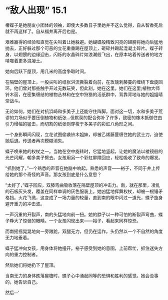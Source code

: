 # “敌人出现” 15.1

椿蝶子是她朋友小团体的领袖，即使大多数日子里她并不这么觉得，自从智香死后就不再这样了。自从福井离开后也是。

艰难赢得的经验和直觉在尖叫着让她躲避。她蝴蝶般精致闪亮的翅膀将她向后猛地抛去，正好躲过那个可恶的立花重重踢在屋顶上，砸碎并踢起混凝土碎片。蝶子转身，以翅膀的边缘迎击，闪烁的水晶碎片如浪潮般飞出，在原本站着传送者的地方啃噬着更多混凝土。

她向后跃下屋顶，用几米的高度争取时间。

在隔壁的屋顶上，一股尖叫的纸张洪流撕裂着向前，在玫瑰刺藤蔓的缠绕下盘旋回环。他们曾对那些触手开过无数玩笑，但此刻，她在这里。她们在这里;植物大师铃木丽，在密集缠结的植物丛林和在空中狩猎的活纸群中，背靠背地与她的姐姐晴奈战斗。

无论如何，她们在对抗浜崎和多美子上还能守住阵脚。面对这一切，水和多美子荒谬的力场似乎要压倒植物和纸张...但默契的配合弥补了许多，致密的橡木抵御住由引力增幅的猛击，而切割的纸张则穿梭于多美子的彩虹八角形之间。

一个身影瞬间闪现，立花试图偷袭铃木姐妹，却被乙烯藤蔓缠住她的武士刀，迫使她后退。传送者再次模糊消失。

蝶子唤来她的权杖之一。当她在空中旋转时，它猛地竖起，让她的魔法以棱镜般的光芒闪耀，朝多美子劈去。女孩用另一个彩虹屏障回应，轻松吸收了致命的爆发。

“抓到她了，”一个熟悉的声音在她脑中响起。熟悉的声音——裕子，不同于井上传给她的那个奇怪的声音。那女孩到底是什么意思？

“太好了，”蝶子回应，双膝弯曲吸收落在隔壁屋顶的冲击力。南，就在那里，凌乱的石板灰头发，覆盖在同样单调的灰色服装上。她凶猛地挥舞权杖，却被一根锤矛格挡。火花飞溅，这变成了一场力量的较量，直到南的眼中闪过一道光，蝶子旋身避开重力的冲击波。

一声沉重的开裂声，南的头猛地向前一扭。她的脖子以一种可怕的断裂声弯曲，蝶子睁大了惊骇的眼睛。一个女孩闪现出来——裕子，看起来同样惊恐。

而南摇摇晃晃地向一旁踉跄，双腿无力，但仍在运作。头仍然以一个不自然的角度无力地垂着。

蝶子猛冲向女孩，用身体将她撞开。裕子感受到她的意图，上前帮忙，抓住迷失方向的重力控制者。

然后她们将她扔下了屋顶。

当南无力的身体跌落屋檐时，蝶子心中涌起同等的恐惧和胜利的感觉。她会没事的，她告诉自己。

然后--'
